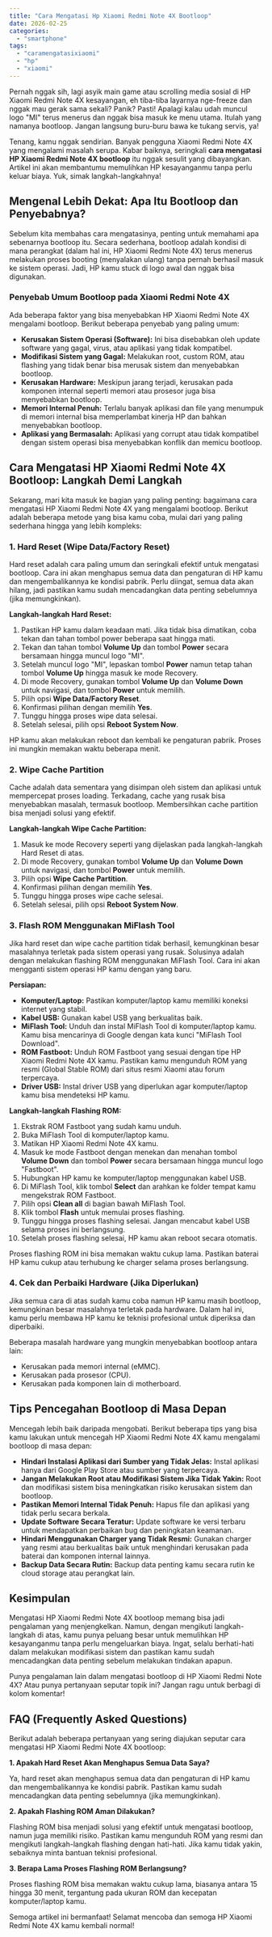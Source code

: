 ```yaml
---
title: "Cara Mengatasi Hp Xiaomi Redmi Note 4X Bootloop"
date: 2026-02-25
categories: 
  - "smartphone"
tags: 
  - "caramengatasixiaomi"
  - "hp"
  - "xiaomi"
---
```


Pernah nggak sih, lagi asyik main game atau scrolling media sosial di HP Xiaomi Redmi Note 4X kesayangan, eh tiba-tiba layarnya nge-freeze dan nggak mau gerak sama sekali? Panik? Pasti! Apalagi kalau udah muncul logo "MI" terus menerus dan nggak bisa masuk ke menu utama. Itulah yang namanya bootloop. Jangan langsung buru-buru bawa ke tukang servis, ya!

Tenang, kamu nggak sendirian. Banyak pengguna Xiaomi Redmi Note 4X yang mengalami masalah serupa. Kabar baiknya, seringkali **cara mengatasi HP Xiaomi Redmi Note 4X bootloop** itu nggak sesulit yang dibayangkan. Artikel ini akan membantumu memulihkan HP kesayanganmu tanpa perlu keluar biaya. Yuk, simak langkah-langkahnya!

## Mengenal Lebih Dekat: Apa Itu Bootloop dan Penyebabnya?

Sebelum kita membahas cara mengatasinya, penting untuk memahami apa sebenarnya bootloop itu. Secara sederhana, bootloop adalah kondisi di mana perangkat (dalam hal ini, HP Xiaomi Redmi Note 4X) terus menerus melakukan proses booting (menyalakan ulang) tanpa pernah berhasil masuk ke sistem operasi. Jadi, HP kamu stuck di logo awal dan nggak bisa digunakan.

### Penyebab Umum Bootloop pada Xiaomi Redmi Note 4X

Ada beberapa faktor yang bisa menyebabkan HP Xiaomi Redmi Note 4X mengalami bootloop. Berikut beberapa penyebab yang paling umum:

- **Kerusakan Sistem Operasi (Software):** Ini bisa disebabkan oleh update software yang gagal, virus, atau aplikasi yang tidak kompatibel.
- **Modifikasi Sistem yang Gagal:** Melakukan root, custom ROM, atau flashing yang tidak benar bisa merusak sistem dan menyebabkan bootloop.
- **Kerusakan Hardware:** Meskipun jarang terjadi, kerusakan pada komponen internal seperti memori atau prosesor juga bisa menyebabkan bootloop.
- **Memori Internal Penuh:** Terlalu banyak aplikasi dan file yang menumpuk di memori internal bisa memperlambat kinerja HP dan bahkan menyebabkan bootloop.
- **Aplikasi yang Bermasalah:** Aplikasi yang corrupt atau tidak kompatibel dengan sistem operasi bisa menyebabkan konflik dan memicu bootloop.

## Cara Mengatasi HP Xiaomi Redmi Note 4X Bootloop: Langkah Demi Langkah

Sekarang, mari kita masuk ke bagian yang paling penting: bagaimana cara mengatasi HP Xiaomi Redmi Note 4X yang mengalami bootloop. Berikut adalah beberapa metode yang bisa kamu coba, mulai dari yang paling sederhana hingga yang lebih kompleks:

### 1\. Hard Reset (Wipe Data/Factory Reset)

Hard reset adalah cara paling umum dan seringkali efektif untuk mengatasi bootloop. Cara ini akan menghapus semua data dan pengaturan di HP kamu dan mengembalikannya ke kondisi pabrik. Perlu diingat, semua data akan hilang, jadi pastikan kamu sudah mencadangkan data penting sebelumnya (jika memungkinkan).

**Langkah-langkah Hard Reset:**

1. Pastikan HP kamu dalam keadaan mati. Jika tidak bisa dimatikan, coba tekan dan tahan tombol power beberapa saat hingga mati.
2. Tekan dan tahan tombol **Volume Up** dan tombol **Power** secara bersamaan hingga muncul logo "MI".
3. Setelah muncul logo "MI", lepaskan tombol **Power** namun tetap tahan tombol **Volume Up** hingga masuk ke mode Recovery.
4. Di mode Recovery, gunakan tombol **Volume Up** dan **Volume Down** untuk navigasi, dan tombol **Power** untuk memilih.
5. Pilih opsi **Wipe Data/Factory Reset**.
6. Konfirmasi pilihan dengan memilih **Yes**.
7. Tunggu hingga proses wipe data selesai.
8. Setelah selesai, pilih opsi **Reboot System Now**.

HP kamu akan melakukan reboot dan kembali ke pengaturan pabrik. Proses ini mungkin memakan waktu beberapa menit.

### 2\. Wipe Cache Partition

Cache adalah data sementara yang disimpan oleh sistem dan aplikasi untuk mempercepat proses loading. Terkadang, cache yang rusak bisa menyebabkan masalah, termasuk bootloop. Membersihkan cache partition bisa menjadi solusi yang efektif.

**Langkah-langkah Wipe Cache Partition:**

1. Masuk ke mode Recovery seperti yang dijelaskan pada langkah-langkah Hard Reset di atas.
2. Di mode Recovery, gunakan tombol **Volume Up** dan **Volume Down** untuk navigasi, dan tombol **Power** untuk memilih.
3. Pilih opsi **Wipe Cache Partition**.
4. Konfirmasi pilihan dengan memilih **Yes**.
5. Tunggu hingga proses wipe cache selesai.
6. Setelah selesai, pilih opsi **Reboot System Now**.

### 3\. Flash ROM Menggunakan MiFlash Tool

Jika hard reset dan wipe cache partition tidak berhasil, kemungkinan besar masalahnya terletak pada sistem operasi yang rusak. Solusinya adalah dengan melakukan flashing ROM menggunakan MiFlash Tool. Cara ini akan mengganti sistem operasi HP kamu dengan yang baru.

**Persiapan:**

- **Komputer/Laptop:** Pastikan komputer/laptop kamu memiliki koneksi internet yang stabil.
- **Kabel USB:** Gunakan kabel USB yang berkualitas baik.
- **MiFlash Tool:** Unduh dan instal MiFlash Tool di komputer/laptop kamu. Kamu bisa mencarinya di Google dengan kata kunci "MiFlash Tool Download".
- **ROM Fastboot:** Unduh ROM Fastboot yang sesuai dengan tipe HP Xiaomi Redmi Note 4X kamu. Pastikan kamu mengunduh ROM yang resmi (Global Stable ROM) dari situs resmi Xiaomi atau forum terpercaya.
- **Driver USB:** Instal driver USB yang diperlukan agar komputer/laptop kamu bisa mendeteksi HP kamu.

**Langkah-langkah Flashing ROM:**

1. Ekstrak ROM Fastboot yang sudah kamu unduh.
2. Buka MiFlash Tool di komputer/laptop kamu.
3. Matikan HP Xiaomi Redmi Note 4X kamu.
4. Masuk ke mode Fastboot dengan menekan dan menahan tombol **Volume Down** dan tombol **Power** secara bersamaan hingga muncul logo "Fastboot".
5. Hubungkan HP kamu ke komputer/laptop menggunakan kabel USB.
6. Di MiFlash Tool, klik tombol **Select** dan arahkan ke folder tempat kamu mengekstrak ROM Fastboot.
7. Pilih opsi **Clean all** di bagian bawah MiFlash Tool.
8. Klik tombol **Flash** untuk memulai proses flashing.
9. Tunggu hingga proses flashing selesai. Jangan mencabut kabel USB selama proses ini berlangsung.
10. Setelah proses flashing selesai, HP kamu akan reboot secara otomatis.

Proses flashing ROM ini bisa memakan waktu cukup lama. Pastikan baterai HP kamu cukup atau terhubung ke charger selama proses berlangsung.

### 4\. Cek dan Perbaiki Hardware (Jika Diperlukan)

Jika semua cara di atas sudah kamu coba namun HP kamu masih bootloop, kemungkinan besar masalahnya terletak pada hardware. Dalam hal ini, kamu perlu membawa HP kamu ke teknisi profesional untuk diperiksa dan diperbaiki.

Beberapa masalah hardware yang mungkin menyebabkan bootloop antara lain:

- Kerusakan pada memori internal (eMMC).
- Kerusakan pada prosesor (CPU).
- Kerusakan pada komponen lain di motherboard.

## Tips Pencegahan Bootloop di Masa Depan

Mencegah lebih baik daripada mengobati. Berikut beberapa tips yang bisa kamu lakukan untuk mencegah HP Xiaomi Redmi Note 4X kamu mengalami bootloop di masa depan:

- **Hindari Instalasi Aplikasi dari Sumber yang Tidak Jelas:** Instal aplikasi hanya dari Google Play Store atau sumber yang terpercaya.
- **Jangan Melakukan Root atau Modifikasi Sistem Jika Tidak Yakin:** Root dan modifikasi sistem bisa meningkatkan risiko kerusakan sistem dan bootloop.
- **Pastikan Memori Internal Tidak Penuh:** Hapus file dan aplikasi yang tidak perlu secara berkala.
- **Update Software Secara Teratur:** Update software ke versi terbaru untuk mendapatkan perbaikan bug dan peningkatan keamanan.
- **Hindari Menggunakan Charger yang Tidak Resmi:** Gunakan charger yang resmi atau berkualitas baik untuk menghindari kerusakan pada baterai dan komponen internal lainnya.
- **Backup Data Secara Rutin:** Backup data penting kamu secara rutin ke cloud storage atau perangkat lain.

## Kesimpulan

Mengatasi HP Xiaomi Redmi Note 4X bootloop memang bisa jadi pengalaman yang menjengkelkan. Namun, dengan mengikuti langkah-langkah di atas, kamu punya peluang besar untuk memulihkan HP kesayanganmu tanpa perlu mengeluarkan biaya. Ingat, selalu berhati-hati dalam melakukan modifikasi sistem dan pastikan kamu sudah mencadangkan data penting sebelum melakukan tindakan apapun.

Punya pengalaman lain dalam mengatasi bootloop di HP Xiaomi Redmi Note 4X? Atau punya pertanyaan seputar topik ini? Jangan ragu untuk berbagi di kolom komentar!

## FAQ (Frequently Asked Questions)

Berikut adalah beberapa pertanyaan yang sering diajukan seputar cara mengatasi HP Xiaomi Redmi Note 4X bootloop:

**1\. Apakah Hard Reset Akan Menghapus Semua Data Saya?**

Ya, hard reset akan menghapus semua data dan pengaturan di HP kamu dan mengembalikannya ke kondisi pabrik. Pastikan kamu sudah mencadangkan data penting sebelumnya (jika memungkinkan).

**2\. Apakah Flashing ROM Aman Dilakukan?**

Flashing ROM bisa menjadi solusi yang efektif untuk mengatasi bootloop, namun juga memiliki risiko. Pastikan kamu mengunduh ROM yang resmi dan mengikuti langkah-langkah flashing dengan hati-hati. Jika kamu tidak yakin, sebaiknya minta bantuan teknisi profesional.

**3\. Berapa Lama Proses Flashing ROM Berlangsung?**

Proses flashing ROM bisa memakan waktu cukup lama, biasanya antara 15 hingga 30 menit, tergantung pada ukuran ROM dan kecepatan komputer/laptop kamu.

Semoga artikel ini bermanfaat! Selamat mencoba dan semoga HP Xiaomi Redmi Note 4X kamu kembali normal!
